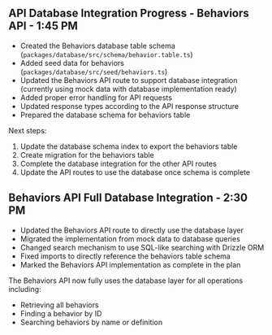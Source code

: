 ## API Database Integration Progress - Behaviors API - 1:45 PM

- Created the Behaviors database table schema (`packages/database/src/schema/behavior.table.ts`)
- Added seed data for behaviors (`packages/database/src/seed/behaviors.ts`)
- Updated the Behaviors API route to support database integration (currently using mock data with database implementation ready)
- Added proper error handling for API requests
- Updated response types according to the API response structure
- Prepared the database schema for behaviors table

Next steps:

1. Update the database schema index to export the behaviors table
2. Create migration for the behaviors table
3. Complete the database integration for the other API routes
4. Update the API routes to use the database once schema is complete

## Behaviors API Full Database Integration - 2:30 PM

- Updated the Behaviors API route to directly use the database layer
- Migrated the implementation from mock data to database queries
- Changed search mechanism to use SQL-like searching with Drizzle ORM
- Fixed imports to directly reference the behaviors table schema
- Marked the Behaviors API implementation as complete in the plan

The Behaviors API now fully uses the database layer for all operations including:

- Retrieving all behaviors
- Finding a behavior by ID
- Searching behaviors by name or definition

